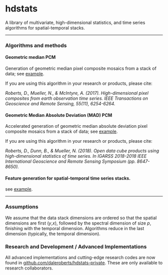 # hdstats

A library of multivariate, high-dimensional statistics, and time series algorithms for spatial-temporal stacks.

----

### Algorithms and methods

#### Geometric median PCM

Generation of geometric median pixel composite mosaics from a stack of data; see [example](https://github.com/daleroberts/hdstats/blob/master/docs/geomedian.ipynb).

If you are using this algorithm in your research or products, please cite:

*Roberts, D., Mueller, N., & McIntyre, A. (2017). High-dimensional pixel composites from earth observation time series. IEEE Transactions on Geoscience and Remote Sensing, 55(11), 6254-6264.*

#### Geometric Median Absolute Deviation (MAD) PCM

Accelerated generation of geometric median absolute deviation pixel composite mosaics from a stack of data; see [example](https://github.com/daleroberts/hdstats/blob/master/docs/mad.ipynb).

If you are using this algorithm in your research or products, please cite:

*Roberts, D., Dunn, B., & Mueller, N. (2018). Open data cube products using high-dimensional statistics of time series. In IGARSS 2018-2018 IEEE International Geoscience and Remote Sensing Symposium (pp. 8647-8650).*

#### Feature generation for spatial-temporal time series stacks.

see [example](https://github.com/daleroberts/hdstats/blob/master/docs/temporal.ipynb).

---

### Assumptions

We assume that the data stack dimensions are ordered so that the spatial dimensions are first (*y*,*x*), followed by the spectral dimension of size *p*, finishing with the temporal dimension. Algorithms reduce in the last dimension (typically, the temporal dimension).

### Research and Development / Advanced Implementations

All advanced implementations and cutting-edge research codes are now found in [github.com/daleroberts/hdstats-private](https://github.com/daleroberts/hdstats-private). These are only available to research collaborators.
